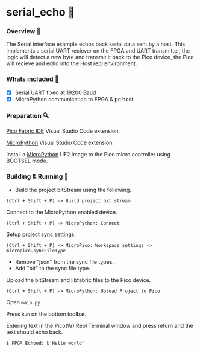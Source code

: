 # serial_echo :lemon: # 

### Overview :hammer:
The Serial interface example echos back serial data sent by a host. This implements a serial UART reciever on the FPGA and UART transmitter, the logic will detect a new byte and transmit it back to the Pico device, the Pico will recieve and echo into the Host repl environment.

### Whats included :musical_note:
- [x] Serial UART fixed at 19200 Baud
- [x] MicroPython communication to FPGA & pc host.

### Preparation :mag:
[Pico Fabric IDE](https://github.com/picolemon/picofabric-ide) Visual Studio Code extension.

[MicroPython](https://marketplace.visualstudio.com/items?itemName=paulober.pico-w-go) Visual Studio Code extension.

Install a [MicroPython](https://micropython.org/) UF2 image to the Pico micro controller using BOOTSEL mode.

### Building & Running :dolphin:
- Build the project bitStream using the following.
```
(Ctrl + Shift + P) -> Build project bit stream
```

Connect to the MicroPython enabled device.
```
(Ctrl + Shift + P) -> MicroPython: Connect
```

Setup project sync settings.
```
(Ctrl + Shift + P) -> MicroPico: Workspace settings -> micropico.syncFileType
```
- Remove "json" from the sync file types.
- Add "bit" to the sync file type.

Upload the bitStream and libfabric files to the Pico device.
```
(Ctrl + Shift + P) -> MicroPython: Upload Project to Pico
```

Open ```main.py```

Press ```Run``` on the bottom toolbar.

Entering text in the Pico(W) Repl Terminal window and press return and the text should echo back. 
```
$ FPGA Echoed: b'Hello world'
```